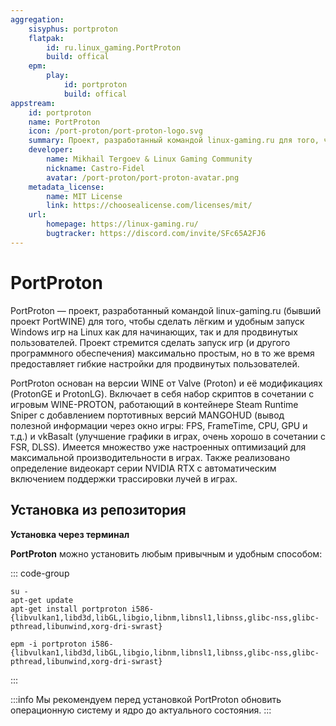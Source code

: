 ```yaml
---
aggregation:
    sisyphus: portproton
    flatpak:
        id: ru.linux_gaming.PortProton
        build: offical
    epm:
        play:
            id: portproton
            build: offical
appstream:
    id: portproton
    name: PortProton
    icon: /port-proton/port-proton-logo.svg
    summary: Проект, разработанный командой linux-gaming.ru для того, чтобы сделать лёгким и удобным запуск Windows игр.
    developer:
        name: Mikhail Tergoev & Linux Gaming Community
        nickname: Castro-Fidel
        avatar: /port-proton/port-proton-avatar.png
    metadata_license:
        name: MIT License
        link: https://choosealicense.com/licenses/mit/
    url:
        homepage: https://linux-gaming.ru/
        bugtracker: https://discord.com/invite/SFc65A2FJ6
---
```


# PortProton

PortProton — проект, разработанный командой linux-gaming.ru (бывший проект PortWINE) для того, чтобы сделать лёгким и удобным запуск Windows игр на Linux как для начинающих, так и для продвинутых пользователей. Проект стремится сделать запуск игр (и другого программного обеспечения) максимально простым, но в то же время предоставляет гибкие настройки для продвинутых пользователей.

PortProton основан на версии WINE от Valve (Proton) и её модификациях (ProtonGE и ProtonLG). Включает в себя набор скриптов в сочетании с игровым WINE-PROTON, работающий в контейнере Steam Runtime Sniper с добавлением портотивных версий MANGOHUD (вывод полезной информации через окно игры: FPS, FrameTime, CPU, GPU и т.д.) и vkBasalt (улучшение графики в играх, очень хорошо в сочетании с FSR, DLSS). Имеется множество уже настроенных оптимизаций для максимальной производительности в играх.
Также реализовано определение видеокарт серии NVIDIA RTX с автоматическим включением поддержки трассировки лучей в играх.

## Установка из репозитория

**Установка через терминал**

**PortProton** можно установить любым привычным и удобным способом:

::: code-group

```shell[apt-get]
su -
apt-get update
apt-get install portproton i586-{libvulkan1,libd3d,libGL,libgio,libnm,libnsl1,libnss,glibc-nss,glibc-pthread,libunwind,xorg-dri-swrast}
```

```shell[epm]
epm -i portproton i586-{libvulkan1,libd3d,libGL,libgio,libnm,libnsl1,libnss,glibc-nss,glibc-pthread,libunwind,xorg-dri-swrast}
```

:::

:::info
Мы рекомендуем перед установкой PortProton обновить операционную систему и ядро до актуального состояния.
:::

<!--@include: @apps/_parts/install/content-epm-play.md -->
<!--@include: @apps/_parts/install/content-flatpak.md-->
